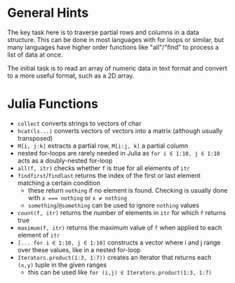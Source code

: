 General Hints
=============

The key task here is to traverse partial rows and columns in a data structure. This can be done in most languages with for loops or similar, but many languages have higher order functions like "all"/"find" to process a list of data at once.

The initial task is to read an array of numeric data in text format and convert to a more useful format, such as a 2D array.

Julia Functions
===============

- `collect` converts strings to vectors of char
- `hcat(ls...)` converts vectors of vectors into a matrix (although usually transposed)
- `M[i, j:k]` extracts a partial row, `M[i:j, k]` a partial column
- nested for-loops are rarely needed in Julia as `for i ∈ 1:10, j ∈ 1:10` acts as a doubly-nested for-loop
- `all(f, itr)` checks whether `f` is true for all elements of `itr`
- `findfirst`/`findlast` returns the index of the first or last element matching a certain condition
    * these return `nothing` if no element is found. Checking is usually done with `x === nothing` or `x ≠ nothing`
    * `something`/`@something` can be used to ignore `nothing` values
- `count(f, itr)` returns the number of elements in `itr` for which `f` returns true
- `maximum(f, itr)` returns the maximum value of `f` when applied to each element of `itr`
- `[... for i ∈ 1:10, j ∈ 1:10]` constructs a vector where i and j range over these values, like in a nested for-loop
- `Iterators.product(1:3, 1:7))` creates an iterator that returns each `(x,y)` tuple in the given ranges
    * this can be used like `for (i,j) ∈ Iterators.product(1:3, 1:7)`